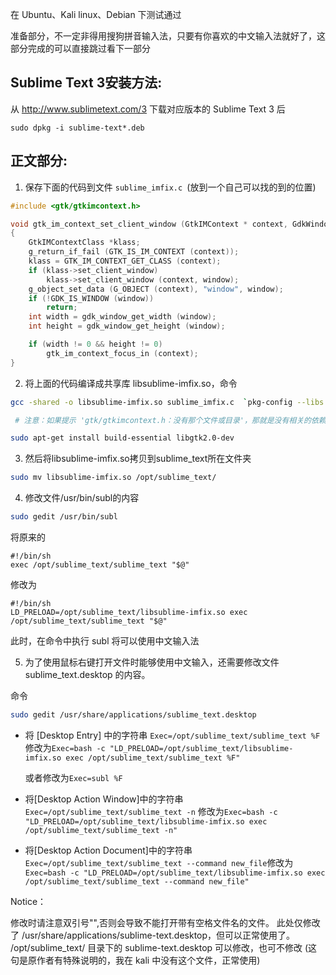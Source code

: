 在 Ubuntu、Kali linux、Debian 下测试通过

准备部分，不一定非得用搜狗拼音输入法，只要有你喜欢的中文输入法就好了，这部分完成的可以直接跳过看下一部分

## Sublime Text 3安装方法:

从 http://www.sublimetext.com/3 下载对应版本的 Sublime Text 3 后
```
sudo dpkg -i sublime-text*.deb
```


## 正文部分:

1. 保存下面的代码到文件 `sublime_imfix.c `(放到一个自己可以找的到的位置)

```c
#include <gtk/gtkimcontext.h>

void gtk_im_context_set_client_window (GtkIMContext * context, GdkWindow * window)
{
    GtkIMContextClass *klass;
    g_return_if_fail (GTK_IS_IM_CONTEXT (context));
    klass = GTK_IM_CONTEXT_GET_CLASS (context);
    if (klass->set_client_window)
        klass->set_client_window (context, window);
    g_object_set_data (G_OBJECT (context), "window", window);
    if (!GDK_IS_WINDOW (window))
        return;
    int width = gdk_window_get_width (window);
    int height = gdk_window_get_height (window);

    if (width != 0 && height != 0)
        gtk_im_context_focus_in (context);
}
```

2. 将上面的代码编译成共享库 libsublime-imfix.so，命令

```bash
gcc -shared -o libsublime-imfix.so sublime_imfix.c  `pkg-config --libs --cflags gtk+-2.0` -fPIC

 # 注意：如果提示 'gtk/gtkimcontext.h：没有那个文件或目录'，那就是没有相关的依赖软件，安装命令：

sudo apt-get install build-essential libgtk2.0-dev
```

3. 然后将libsublime-imfix.so拷贝到sublime_text所在文件夹

```bash
sudo mv libsublime-imfix.so /opt/sublime_text/
```

4. 修改文件/usr/bin/subl的内容

```bash
sudo gedit /usr/bin/subl
```

将原来的

```text
#!/bin/sh
exec /opt/sublime_text/sublime_text "$@"
```

修改为

```text
#!/bin/sh
LD_PRELOAD=/opt/sublime_text/libsublime-imfix.so exec     /opt/sublime_text/sublime_text "$@"
```

此时，在命令中执行 subl 将可以使用中文输入法

5. 为了使用鼠标右键打开文件时能够使用中文输入，还需要修改文件sublime_text.desktop 的内容。

命令

```bash
sudo gedit /usr/share/applications/sublime_text.desktop
```

- 将 [Desktop Entry] 中的字符串
  `Exec=/opt/sublime_text/sublime_text %F`
  修改为`Exec=bash -c "LD_PRELOAD=/opt/sublime_text/libsublime-imfix.so exec /opt/sublime_text/sublime_text %F"`

  或者修改为`Exec=subl %F`

- 将[Desktop Action Window]中的字符串
  `Exec=/opt/sublime_text/sublime_text -n`
  修改为`Exec=bash -c "LD_PRELOAD=/opt/sublime_text/libsublime-imfix.so exec /opt/sublime_text/sublime_text -n"`

- 将[Desktop Action Document]中的字符串`Exec=/opt/sublime_text/sublime_text --command new_file`修改为`Exec=bash -c "LD_PRELOAD=/opt/sublime_text/libsublime-imfix.so exec /opt/sublime_text/sublime_text --command new_file"`

Notice：

修改时请注意双引号"",否则会导致不能打开带有空格文件名的文件。
此处仅修改了 /usr/share/applications/sublime-text.desktop，但可以正常使用了。
/opt/sublime_text/ 目录下的 sublime-text.desktop 可以修改，也可不修改 (这句是原作者有特殊说明的，我在 kali 中没有这个文件，正常使用)
